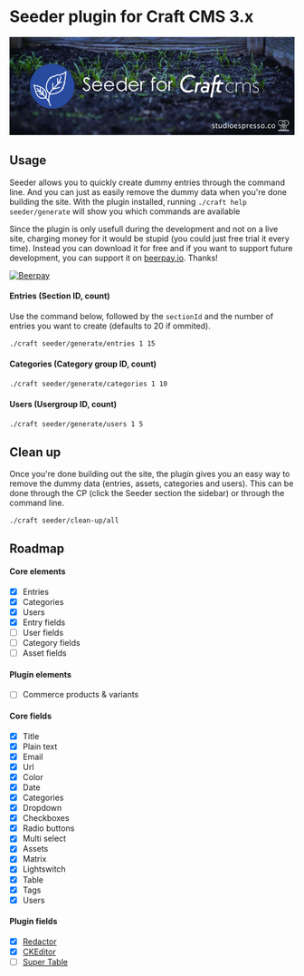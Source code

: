 # Seeder plugin for Craft CMS 3.x

![Seeder](/resources/banner.png?raw=true)

## Usage

Seeder allows you to quickly create dummy entries through the command line. And you can just as easily remove the dummy data when you're done building the site.
With the plugin installed, running `./craft help seeder/generate` will show you which commands are available

Since the plugin is only usefull during the development and not on a live site, charging money for it would be stupid (you could just free trial it every time). Instead you can download it for free and if you want to support future development, you can support it on [beerpay.io](https://beerpay.io/studioespresso/craft3-seeder). Thanks! 

[![Beerpay](https://beerpay.io/studioespresso/craft3-seeder/badge.svg)](https://beerpay.io/studioespresso/craft3-seeder)

#### Entries (Section ID, count)

Use the command below, followed by the ``sectionId`` and the number of entries you want to create (defaults to 20 if ommited). 

```Shell
./craft seeder/generate/entries 1 15
```

#### Categories (Category group ID, count)
```Shell
./craft seeder/generate/categories 1 10
```

#### Users (Usergroup ID, count)
```Shell
./craft seeder/generate/users 1 5
```

## Clean up
Once you're done building out the site, the plugin gives you an easy way to remove the dummy data (entries, assets, categories and users). This can be done through the CP (click the Seeder section the sidebar) or through the command line.

```Shell
./craft seeder/clean-up/all
```

## Roadmap

#### Core elements
- [x] Entries
- [x] Categories
- [x] Users
- [x] Entry fields
- [ ] User fields
- [ ] Category fields
- [ ] Asset fields 

#### Plugin elements
- [ ] Commerce products & variants

#### Core fields
- [x] Title
- [x] Plain text
- [x] Email
- [x] Url
- [x] Color
- [x] Date
- [x] Categories
- [x] Dropdown
- [x] Checkboxes
- [x] Radio buttons
- [x] Multi select
- [x] Assets
- [x] Matrix
- [x] Lightswitch
- [x] Table
- [x] Tags
- [x] Users

#### Plugin fields
- [x] [Redactor](https://github.com/craftcms/redactor)
- [x] [CKEditor](https://github.com/craftcms/ckeditor)
- [ ] [Super Table](https://github.com/verbb/super-table)
